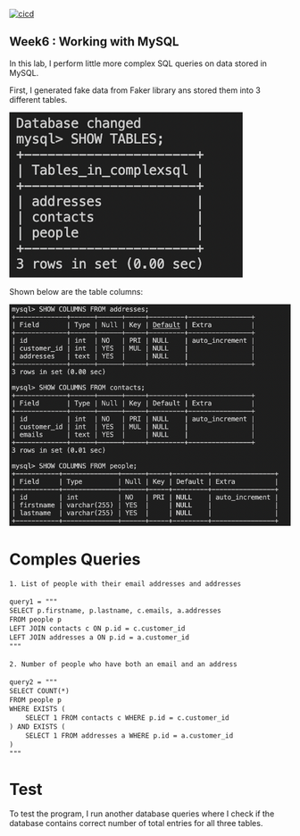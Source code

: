  [![cicd](https://github.com/nogibjj/IDS706_Week6_KM632/actions/workflows/python.yml/badge.svg)](https://github.com/nogibjj/IDS706_Week6_KM632/actions/workflows/python.yml)
 
## Week6 : Working with MySQL 

In this lab, I perform little more complex SQL queries on data stored in MySQL.

First, I generated fake data from Faker library ans stored them into 3 different tables.

![Alt Text](images/3.png)

Shown below are the table columns:

![Alt Text](images/4.png)

# Comples Queries

    1. List of people with their email addresses and addresses

    query1 = """
    SELECT p.firstname, p.lastname, c.emails, a.addresses
    FROM people p
    LEFT JOIN contacts c ON p.id = c.customer_id
    LEFT JOIN addresses a ON p.id = a.customer_id
    """
        
    2. Number of people who have both an email and an address

    query2 = """
    SELECT COUNT(*)
    FROM people p
    WHERE EXISTS (
        SELECT 1 FROM contacts c WHERE p.id = c.customer_id
    ) AND EXISTS (
        SELECT 1 FROM addresses a WHERE p.id = a.customer_id
    )
    """
# Test

To test the program, I run another database queries where I check if the database contains correct number of total entries for all three tables.
